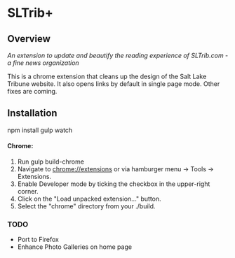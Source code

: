 # SLTrib+

## Overview
*An extension to update and beautify the reading experience of SLTrib.com - a fine news organization*

This is a chrome extension that cleans up the design of the Salt Lake Tribune website. It also opens links by default in single page mode. Other fixes are coming. 

## Installation
npm install
gulp watch

#### Chrome:
1. Run gulp build-chrome
2. Navigate to [chrome://extensions](chrome://extensions) or via hamburger menu -> Tools -> Extensions.
3. Enable Developer mode by ticking the checkbox in the upper-right corner.
4. Click on the "Load unpacked extension..." button.
5. Select the "chrome" directory from your ./build.

### TODO
* Port to Firefox
* Enhance Photo Galleries on home page
